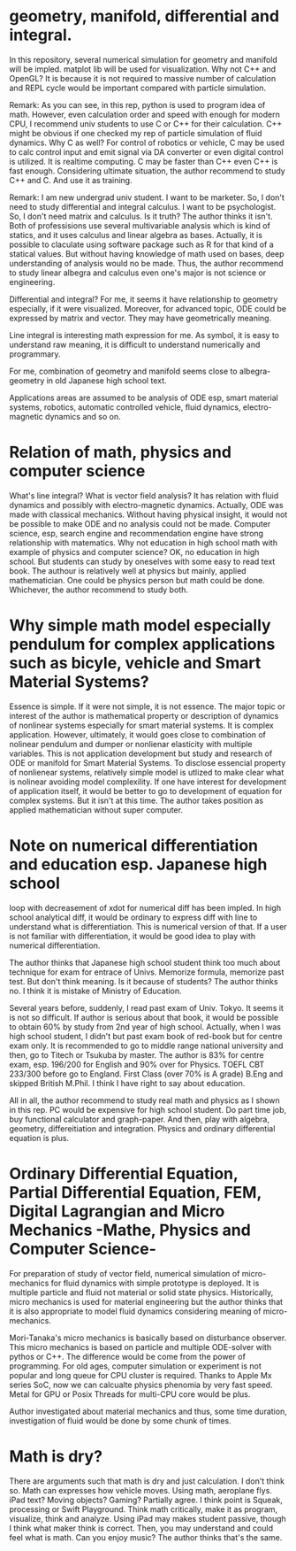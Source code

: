 # geometry, manifold, differential and integral.

In this repository, several numerical simulation for geometry and manifold will be impled. matplot lib will be used for visualization. Why not C++ and OpenGL? It is because it is not required to massive number of calculation and REPL cycle would be important compared with particle simulation.

Remark:
As you can see, in this rep, python is used to program idea of math. However, even calculation order and speed with enough for modern CPU, I recommend univ students to use C or C++ for their calculation. C++ might be obvious if one checked my rep of particle simulation of fluid dynamics. Why C as well? For control of robotics or vehicle, C may be used to calc control input and emit signal via DA converter or even digital control is utilized. It is realtime computing. C may be faster than C++ even C++ is fast enough. Considering ultimate situation, the author recommend to study C++ and C. And use it as training.

Remark:
I am new undergrad univ student. I want to be marketer. So, I don't need to study differential and integral calculus. I want to be psychologist. So, I don't need matrix and calculus. Is it truth? The author thinks it isn't. Both of professisions use several multivariable analysis which is kind of statics, and it uses calculus and linear algebra as bases. Actually, it is possible to claculate using software package such as R for that kind of a statical values. But without having knowledge of math used on bases, deep understanding of analysis would no be made. Thus, the author recommend to study linear albegra and calculus even one's major is not science or engineering.

Differential and integral? For me, it seems it have relationship to geometry especially, if it were visualized. Moreover, for advanced topic, ODE could be expressed by matrix and vector. They may have geometrically meaning.

Line integral is interesting math expression for me. As symbol, it is easy to understand raw meaning, it is difficult to understand numerically and programmary.

For me, combination of geometry and manifold seems close to albegra-geometry in old Japanese high school text.

Applications areas are assumed to be analysis of ODE esp, smart material systems, robotics, automatic controlled vehicle, fluid dynamics, electro-magnetic dynamics and so on.

# Relation of math, physics and computer science

What's line integral? What is vector field analysis? It has relation with fluid dynamics and possibly with electro-magnetic dynamics. Actually, ODE was made with classical mechanics. Without having physical insight, it would not be possible to make ODE and no analysis could not be made. Computer science, esp, search engine and recommendation engine have strong relationship with matematics. Why not education in high school math with example of physics and computer science? OK, no education in high school. But students can study by oneselves with some easy to read text book. The authour is relatively well at physics but mainly, applied mathematician. One could be physics person but math could be done. Whichever, the author recommend to study both.

# Why simple math model especially pendulum for complex applications such as bicyle, vehicle and Smart Material Systems?

Essence is simple. If it were not simple, it is not essence. The major topic or interest of the author is mathematical property or description of dynamics of nonlinear systems especially for smart material systems. It is complex application. However, ultimately, it would goes close to combination of nolinear pendulum and dumper or nonlienar elasticity with multiple variables. This is not application development but study and research of ODE or manifold for Smart Material Systems. To disclose essencial property of nonlienear systems, relatively simple model is utlized to make clear what is nolinear avoiding model complexility. If one have interest for development of application itself, it would be better to go to development of equation for complex systems. But it isn't at this time. The author takes position as applied mathematician without super computer.

# Note on numerical differentiation and education esp. Japanese high school

loop with decreasement of xdot for numerical diff has been impled. In high school analytical diff, it would be ordinary to express diff with line to understand what is differentiation. This is numerical version of that. If a user is not familiar with differentiation, it would be good idea to play with numerical differentiation.

The author thinks that Japanese high school student think too much about technique for exam for entrace of Univs. Memorize formula, memorize past test. But don't think meaning. Is it because of students? The author thinks no. I think it is mistake of Ministry of Education.

Several years before, suddenly, I read past exam of Univ. Tokyo. It seems it is not so difficult. If author is serious about that book, it would be possible to obtain 60% by study from 2nd year of high school. Actually, when I was high school student, I didn't but past exam book of red-book but for centre exam only. It is recommended to go to middle range national university and then, go to Titech or Tsukuba by master. The author is 83% for centre exam, esp. 196/200 for English and 90% over for Physics. TOEFL CBT 233/300 before go to England. First Class (over 70% is A grade) B.Eng and skipped British M.Phil. I think I have right to say about education.

All in all, the author recommend to study real math and physics as I shown in this rep. PC would be expensive for high school student. Do part time job, buy functional calculator and graph-paper. And then, play with algebra, geometry, differeitiation and integration. Physics and ordinary differential equation is plus.

# Ordinary Differential Equation, Partial Differential Equation, FEM, Digital Lagrangian and Micro Mechanics -Mathe, Physics and Computer Science-

For preparation of study of vector field, numerical simulation of micro-mechanics for fluid dynamics with simple prototype is deployed. It is multiple particle and fluid not material or solid state physics. Historically, micro mechanics is used for material engineering but the author thinks that it is also appropriate to model fluid dynamics considering meaning of micro-mechanics. 

Mori-Tanaka's micro mechanics is basically based on disturbance observer. This micro mechanics is based on particle and multiple ODE-solver with pythos or C++. The difference would be come from the power of programming. For old ages, computer simulation or experiment is not popular and long queue for CPU cluster is required. Thanks to Apple Mx series SoC, now we can calcualte physics phenomia by very fast speed. Metal for GPU or Posix Threads for multi-CPU core would be plus.

Author investigated about material mechanics and thus, some time duration, investigation of fluid would be done by some chunk of times.

# Math is dry?

There are arguments such that math is dry and just calculation. I don't think so. Math can expresses how vehicle moves. Using math, aeroplane flys. iPad text? Moving objects? Gaming? Partially agree. I think point is Squeak, processing or Swift Playground. Think math critically, make it as program, visualize, think and analyze. Using iPad may makes student passive, though I think what maker think is correct. Then, you may understand and could feel what is math. Can you enjoy music? The author thinks that's the same.